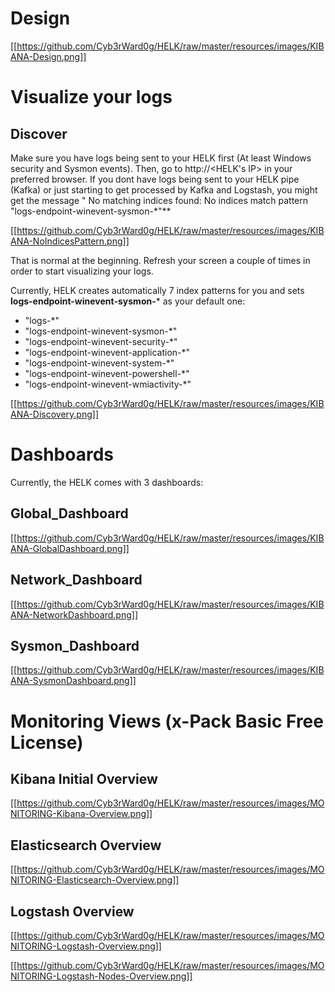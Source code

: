# Design
[[https://github.com/Cyb3rWard0g/HELK/raw/master/resources/images/KIBANA-Design.png]]

# Visualize your logs
## Discover
Make sure you have logs being sent to your HELK first (At least Windows security and Sysmon events). Then, go to http://<HELK's IP> in your preferred browser. If you dont have logs being sent to your HELK pipe (Kafka) or just starting to get processed by Kafka and Logstash, you might get the message "
No matching indices found: No indices match pattern "logs-endpoint-winevent-sysmon-*"** 

[[https://github.com/Cyb3rWard0g/HELK/raw/master/resources/images/KIBANA-NoIndicesPattern.png]]

That is normal at the beginning. Refresh your screen a couple of times in order to start visualizing your logs.

Currently, HELK creates automatically 7 index patterns for you and sets **logs-endpoint-winevent-sysmon-*** as your default one:
* "logs-*"
* "logs-endpoint-winevent-sysmon-*"
* "logs-endpoint-winevent-security-*"
* "logs-endpoint-winevent-application-*"
* "logs-endpoint-winevent-system-*"
* "logs-endpoint-winevent-powershell-*"
* "logs-endpoint-winevent-wmiactivity-*"

[[https://github.com/Cyb3rWard0g/HELK/raw/master/resources/images/KIBANA-Discovery.png]]

# Dashboards
Currently, the HELK comes with 3 dashboards:

## Global_Dashboard

[[https://github.com/Cyb3rWard0g/HELK/raw/master/resources/images/KIBANA-GlobalDashboard.png]]

## Network_Dashboard

[[https://github.com/Cyb3rWard0g/HELK/raw/master/resources/images/KIBANA-NetworkDashboard.png]]

## Sysmon_Dashboard

[[https://github.com/Cyb3rWard0g/HELK/raw/master/resources/images/KIBANA-SysmonDashboard.png]]

# Monitoring Views (x-Pack Basic Free License)

## Kibana Initial Overview

[[https://github.com/Cyb3rWard0g/HELK/raw/master/resources/images/MONITORING-Kibana-Overview.png]]

## Elasticsearch Overview

[[https://github.com/Cyb3rWard0g/HELK/raw/master/resources/images/MONITORING-Elasticsearch-Overview.png]]

## Logstash Overview

[[https://github.com/Cyb3rWard0g/HELK/raw/master/resources/images/MONITORING-Logstash-Overview.png]]

[[https://github.com/Cyb3rWard0g/HELK/raw/master/resources/images/MONITORING-Logstash-Nodes-Overview.png]]


